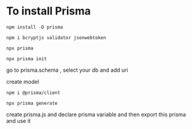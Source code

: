 # To install Prisma
`npm install -D prisma `

<!-- add these also, these help to make it work better -->
`npm i bcryptjs validator jsonwebtoken `

<!-- Invoke prisma cli -->
`npx prisma`

<!-- Create Schema config file -->
`npx prisma init`

go to prisma.schema , select your db and add uri 

create model

<!-- now  install clinet to genrate migrations -->
`npm i @prisma/client`

<!-- generate migrations -->
`npx prisma generate`

create prisma.js and declare prisma variable and then export this prisma and use it